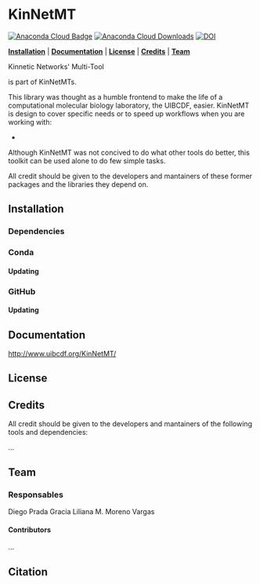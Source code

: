 # KinNetMT

[![Anaconda Cloud Badge](https://anaconda.org/uibcdf/kinnetmt/badges/version.svg)](https://anaconda.org/uibcdf/kinnetmt)
[![Anaconda Cloud Downloads](https://anaconda.org/uibcdf/kinnetmt/badges/downloads.svg)](https://anaconda.org/uibcdf/kinnetmt)
[![DOI](https://zenodo.org/badge/130507248.svg)](https://zenodo.org/badge/latestdoi/130507248)

**[Installation](#installation)** |
**[Documentation](#documentation)** |
**[License](#license)** |
**[Credits](#credits)** |
**[Team](#team)**


Kinnetic Networks' Multi-Tool

is part of KinNetMTs.


This library was thought as a humble frontend to make the life of a computational molecular biology laboratory, the UIBCDF,  easier. 
KinNetMT is design to cover specific needs or to speed up workflows when you are working with:

-

Although KinNetMT was not concived to do what other tools do better, this
toolkit can be used alone to do few simple tasks.

All credit should be given to the developers and mantainers of these former packages and the libraries they depend on.


## Installation

### Dependencies

### Conda

#### Updating

### GitHub

#### Updating

## Documentation

http://www.uibcdf.org/KinNetMT/

## License

## Credits

All credit should be given to the developers and mantainers of the following tools and dependencies:

...

## Team

### Responsables

Diego Prada Gracia
Liliana M. Moreno Vargas

#### Contributors
...

## Citation

<!---
Last version DOI:
[![DOI](https://zenodo.org/badge/130507248.svg)](https://zenodo.org/badge/latestdoi/130507248)
Cite all versions? You can cite all versions by using the following DOI. This DOI represents all versions, and will always resolve to the latest one
[![DOI](https://zenodo.org/badge/DOI/10.5281/zenodo.1298752.svg)](https://doi.org/10.5281/zenodo.1298752)
--!>
